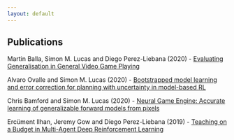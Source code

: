 ```yaml
---
layout: default
---
```


## Publications

Martin Balla, Simon M. Lucas and Diego Perez-Liebana (2020) - [Evaluating Generalisation in General Video Game Playing](https://arxiv.org/abs/2005.11247)

Alvaro Ovalle and Simon M. Lucas (2020) - [Bootstrapped model learning and error correction for planning with uncertainty in model-based RL](https://arxiv.org/abs/2004.07155)

Chris Bamford and Simon M. Lucas (2020) - [Neural Game Engine: Accurate learning of generalizable forward models from pixels](https://arxiv.org/abs/2003.10520)

Ercüment Ilhan, Jeremy Gow and Diego Perez-Liebana (2019) - [Teaching on a Budget in Multi-Agent Deep Reinforcement Learning](https://arxiv.org/abs/1905.01357)